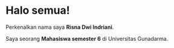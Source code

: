 # Halo semua! 

Perkenalkan nama saya **Risna Dwi Indriani**.<br>

Saya seorang **Mahasiswa semester 6** di Universitas Gunadarma.<br>
